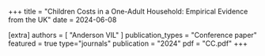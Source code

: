 +++
title = "Children Costs in a One-Adult Household: Empirical Evidence from the UK"
date = 2024-06-08

[extra]
authors = [ "Anderson VIL" ]
publication_types = "Conference paper"
featured = true
type="journals"
publication = "2024"
pdf = "CC.pdf"
+++

